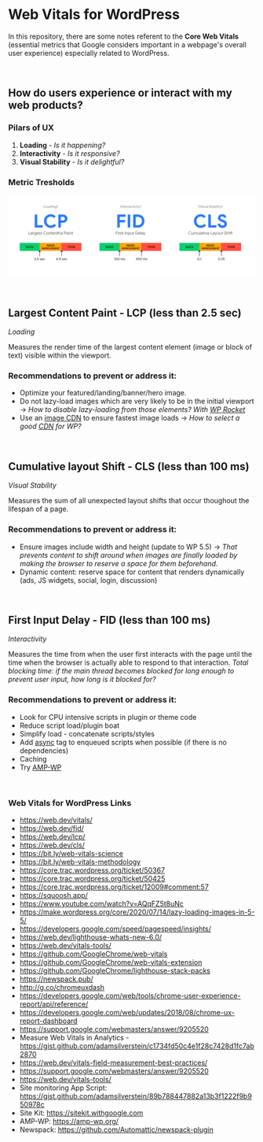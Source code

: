 # Web Vitals for WordPress

In this repository, there are some notes referent to the **Core Web Vitals** (essential metrics that Google considers important in a webpage's overall user experience) especially related to WordPress.

<br />

## How do users experience or interact with my web products?

### Pilars of UX

1. **Loading** - *Is it happening?*
2. **Interactivity** - *Is it responsive?*
3. **Visual Stability** - *Is it delightful?*

### Metric Tresholds

![Metric Tresholds Image](https://github.com/MarianaSouza/web-vitals-wordpress/blob/main/metric-thresholds.png)

<br />

## Largest Content Paint - LCP (less than 2.5 sec)
*Loading*

Measures the render time of the largest content element (image or block of text) visible within the viewport.

### Recommendations to prevent or address it:

* Optimize your featured/landing/banner/hero image.
* Do not lazy-load images which are very likely to be in the initial viewport -> *How to disable lazy-loading from those elements? With [WP Rocket](https://jamesparsons.com/2020/08/remove-lazy-image-wprocket)*
* Use an [image CDN](https://imagekit.io/blog/what-is-image-cdn-guide/) to ensure fastest image loads -> *How to select a good [CDN](https://kinsta.com/blog/wordpress-cdn/#:~:text=CDN%20is%20short%20for%20content,%2C%20JavaScript%2C%20and%20video%20streams.) for WP?*

<br />

## Cumulative layout Shift - CLS (less than 100 ms)
*Visual Stability*

Measures the sum of all unexpected layout shifts that occur thoughout the lifespan of a page.

### Recommendations to prevent or address it:

* Ensure images include width and height (update to WP 5.5) -> *That prevents content to shift around when images are finally loaded by making the browser to reserve a space for them beforehand*.
* Dynamic content: reserve space for content that renders dynamically (ads, JS widgets, social, login, discussion)

<br />

## First Input Delay - FID (less than 100 ms)
*Interactivity*

Measures the time from when the user first interacts with the page until the time when the browser is actually able to respond to that interaction.
*Total blocking time: if the main thread becomes blocked for long enough to prevent user input, how long is it blocked for?*

### Recommendations to prevent or address it:

* Look for CPU intensive scripts in plugin or theme code
* Reduce script load/plugin boat
* Simplify load - concatenate scripts/styles
* Add [async](https://www.w3schools.com/tags/att_script_async.asp) tag to enqueued scripts when possible (if there is no dependencies)
* Caching
* Try [AMP-WP](https://amp-wp.org/)

<br />

### Web Vitals for WordPress Links

* https://web.dev/vitals/
* https://web.dev/fid/
* https://web.dev/lcp/ 
* https://web.dev/cls/
* https://bit.ly/web-vitals-science
* https://bit.ly/web-vitals-methodology 
* https://core.trac.wordpress.org/ticket/50367 
* https://core.trac.wordpress.org/ticket/50425
* https://core.trac.wordpress.org/ticket/12009#comment:57
* https://squoosh.app/ 
* https://www.youtube.com/watch?v=AQqFZ5t8uNc 
* https://make.wordpress.org/core/2020/07/14/lazy-loading-images-in-5-5/ 
* https://developers.google.com/speed/pagespeed/insights/
* https://web.dev/lighthouse-whats-new-6.0/
* https://web.dev/vitals-tools/
* https://github.com/GoogleChrome/web-vitals
* https://github.com/GoogleChrome/web-vitals-extension
* https://github.com/GoogleChrome/lighthouse-stack-packs
* https://newspack.pub/
* http://g.co/chromeuxdash
* https://developers.google.com/web/tools/chrome-user-experience-report/api/reference/
* https://developers.google.com/web/updates/2018/08/chrome-ux-report-dashboard 
* https://support.google.com/webmasters/answer/9205520
* Measure Web Vitals in Analytics - https://gist.github.com/adamsilverstein/c1734fd50c4e1f28c7428d1fc7ab2870 
* https://web.dev/vitals-field-measurement-best-practices/ 
* https://support.google.com/webmasters/answer/9205520
* https://web.dev/vitals-tools/
* Site monitoring App Script: https://gist.github.com/adamsilverstein/89b788447882a13b3f1222f9b950978c 
* Site Kit: https://sitekit.withgoogle.com 
* AMP-WP: https://amp-wp.org/ 
* Newspack: https://github.com/Automattic/newspack-plugin 

